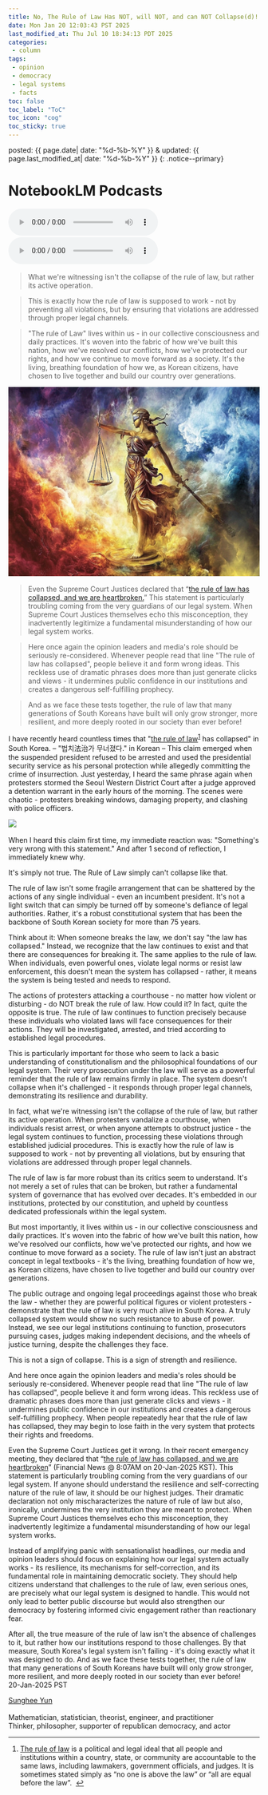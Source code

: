 ```yaml
---
title: No, The Rule of Law Has NOT, will NOT, and can NOT Collapse(d)! - 법치法治는 무너지지 않았다.
date: Mon Jan 20 12:03:43 PST 2025
last_modified_at: Thu Jul 10 18:34:13 PDT 2025
categories:
 - column
tags:
 - opinion
 - democracy
 - legal systems
 - facts
toc: false
toc_label: "ToC"
toc_icon: "cog"
toc_sticky: true
---
```


posted: {{ page.date| date: "%d-%b-%Y" }}
&amp;
updated: {{ page.last_modified_at| date: "%d-%b-%Y" }}
{: .notice--primary}

<!--tags: {% for tag in page.tags %} <a href="/tags/#{{ tag }}">{{ tag }}</a> {% endfor %}
<br>
cats: {% for category in page.categories %} <a href="/categories/#{{ category }}">{{ category }}</a> {% endfor %}-->

<!--# No, The Rule of Law Hasn't 'Collapsed' in South Korea-->

# NotebookLM Podcasts

<audio id="podcast-eng-1" controls>
	<source src="/resource/NotebookLM/The Indestructible Rule of Law in South Korea - 01.wav" type="audio/wav">
	Your browser does not support this shorter audio element.
</audio>
<audio id="podcast-eng-1" controls>
	<source src="/resource/NotebookLM/The Indestructible Rule of Law in South Korea - 02.wav" type="audio/wav">
	Your browser does not support this shorter audio element.
</audio>

<blockquote>
What we're witnessing isn't the collapse of the rule of law,
<font class="emph">but rather its active operation.</font>
<!--When protesters vandalize a courthouse,
when individuals resist arrest, or when anyone attempts to obstruct justice - the legal system continues to function,
processing these violations through established judicial procedures.-->
</blockquote>

<blockquote>
This is exactly how the rule of law is supposed to work - not by preventing all violations,
but <font class="emph">by ensuring that violations are addressed through proper legal channels.</font>
</blockquote>

<blockquote>
<font class="emph">
"The rule of Law" lives within us - in our collective consciousness and daily practices.
It's woven into the fabric of
how we've built this nation,
how we've resolved our conflicts,
how we've protected our rights,
and
how we continue to move forward as a society.
It's the living, breathing foundation of how we, as Korean citizens, have chosen to live together and build our country over generations.
</font>
</blockquote>

<div class="img-container">
<img src="/resource/columns/u1564158738_No_The_Rule_of_Law_Has_NOT_will_NOT_and_can_NOT_C_9b657b48-c19d-40a8-8b92-b7b6a720af66_0.png">
</div>

<blockquote>
Even the Supreme Court Justices declared that
&ldquo;<a href="https://v.daum.net/v/20250120080717494">the rule of law has collapsed, and we are heartbroken.</a>&rdquo;
This statement is particularly troubling coming from the very guardians of our legal system.
<!--If anyone should understand the resilience and self-correcting nature of the rule of law, it should be our highest judges.
Their dramatic declaration not only mischaracterizes the nature of rule of law but also, ironically,
undermines the very institution they are meant to protect.-->
<font class="emph">When Supreme Court Justices themselves echo this misconception,
they inadvertently legitimize a fundamental misunderstanding of how our legal system works.</font>
</blockquote>

<blockquote>
<font class="emph">Here once again the opinion leaders and media's role should be seriously re-considered.</font>
Whenever people read that line "The rule of law has collapsed", people believe it and form wrong ideas.
This reckless use of dramatic phrases does more than just generate clicks and views -
<font class="emph">it undermines public confidence in our institutions and creates a dangerous self-fulfilling prophecy.</font>
</blockquote>

<blockquote>
<font class="emph">
And as we face these tests together,
the rule of law that many generations of South Koreans have built will only grow stronger,
more resilient, and more deeply rooted in our society than ever before!
</font>
</blockquote>

I have recently heard countless times
that "<a href="https://en.wikipedia.org/wiki/Rule_of_law">the rule of law</a><sup><a href="#footnote1" id="ref1">1</a></sup>
has collapsed" in South Korea.
&ndash;
"법치法治가 무너졌다." in Korean
&ndash;
This claim emerged when the suspended president refused to be arrested and used the presidential security service
as his personal protection while allegedly committing the crime of insurrection.
Just yesterday, I heard the same phrase again when protesters stormed the Seoul Western District Court
after a judge approved a detention warrant in the early hours of the morning.
The scenes were chaotic - protesters breaking windows, damaging property, and clashing with police officers.

<div class="img-container">
<img src="/resource/columns/Screenshot 2025-01-22 at 2.23.07 PM.png">
</div>

When I heard this claim first time,
my immediate reaction was: "Something's very wrong with this statement."
And after 1 second of reflection, I immediately knew why.

<p>
<font class="emph">
It's simply not true.
The Rule of Law simply can't collapse like that.
</font>
</p>

The rule of law isn't some fragile arrangement that can be shattered by the actions of any single individual - even an incumbent president.
It's not a light switch that can simply be turned off by someone's defiance of legal authorities.
Rather, it's a robust constitutional system that has been the backbone of South Korean society for more than 75 years.

Think about it: When someone breaks the law, we don't say "the law has collapsed."
Instead, we recognize that the law continues to exist and that there are consequences for breaking it.
The same applies to the rule of law.
When individuals, even powerful ones, violate legal norms or resist law enforcement,
this doesn't mean the system has collapsed - rather, it means the system is being tested and needs to respond.

The actions of protesters attacking a courthouse - no matter how violent or disturbing - do NOT break the rule of law.
How could it?
In fact, quite the opposite is true.
The rule of law continues to function precisely because these individuals who violated laws will face consequences for their actions.
They will be investigated, arrested, and tried according to established legal procedures.

This is particularly important for those who seem to lack a basic understanding of constitutionalism
and the philosophical foundations of our legal system.
Their very prosecution under the law will serve as a powerful reminder that the rule of law remains firmly in place.
The system doesn't collapse when it's challenged - it responds through proper legal channels, demonstrating its resilience and durability.

In fact, what we're witnessing isn't the collapse of the rule of law, but rather its active operation.
When protesters vandalize a courthouse, when individuals resist arrest,
or when anyone attempts to obstruct justice - the legal system continues to function,
processing these violations through established judicial procedures.
This is exactly how the rule of law is supposed to work - not by preventing all violations,
but by ensuring that violations are addressed through proper legal channels.

The rule of law is far more robust than its critics seem to understand.
It's not merely a set of rules that can be broken, but rather a fundamental system of governance that has evolved over decades.
It's embedded in our institutions, protected by our constitution, and upheld by countless dedicated professionals within the legal system.

But most importantly, it lives within us - in our collective consciousness and daily practices.
It's woven into the fabric of how we've built this nation, how we've resolved our conflicts, how we've protected our rights,
and how we continue to move forward as a society.
The rule of law isn't just an abstract concept in legal textbooks - it's the living,
breathing foundation of how we, as Korean citizens, have chosen to live together and build our country over generations.

The public outrage and ongoing legal proceedings
against those who break the law - whether they are powerful political figures or violent protesters - demonstrate
that the rule of law is very much alive in South Korea.
A truly collapsed system would show no such resistance to abuse of power.
Instead, we see our legal institutions continuing to function,
prosecutors pursuing cases, judges making independent decisions, and the wheels of justice turning, despite the challenges they face.

<p>
<font class="emph">This is not a sign of collapse. This is a sign of strength and resilience.</font>
</p>

<p>
<font class="emph">And here once again the opinion leaders and media's roles should be seriously re-considered.</font>
Whenever people read that line "The rule of law has collapsed", people believe it and form wrong ideas.
This reckless use of dramatic phrases does more than just generate clicks and views - it
undermines public confidence in our institutions and creates a dangerous self-fulfilling prophecy.
When people repeatedly hear that the rule of law has collapsed,
they may begin to lose faith in the very system that protects their rights and freedoms.
</p>

Even the Supreme Court Justices get it wrong.
In their recent emergency meeting, they declared that
&ldquo;[the rule of law has collapsed, and we are heartbroken](https://v.daum.net/v/20250120080717494)&rdquo;
(Financial News @ 8:07AM on 20-Jan-2025 KST).
This statement is particularly troubling coming from the very guardians of our legal system.
If anyone should understand the resilience and self-correcting nature of the rule of law, it should be our highest judges.
Their dramatic declaration not only mischaracterizes the nature of rule of law
but also, ironically, undermines the very institution they are meant to protect.
When Supreme Court Justices themselves echo this misconception,
they inadvertently legitimize a fundamental misunderstanding of how our legal system works.

Instead of amplifying panic with sensationalist headlines,
our media and opinion leaders should focus on explaining how our legal system actually works - its resilience,
its mechanisms for self-correction, and its fundamental role in maintaining democratic society.
They should help citizens understand that challenges to the rule of law, even serious ones, are precisely what our legal system is designed to handle.
This would not only lead to better public discourse
but would also strengthen our democracy by fostering informed civic engagement rather than reactionary fear.

<font class="emph">
<!--After all, the true measure of the rule of law isn't the absence of challenges to it, but rather how our institutions respond to those challenges.
By that measure, South Korea's legal system isn't failing - it's doing exactly what it was designed to do.
And hopefully, the rule of law established by generations of South Korea
will become stronger than ever!-->
<!--After all, the true measure of the rule of law isn't the absence of challenges to it, but rather how our institutions respond to those challenges. By that measure, South Korea's legal system isn't failing - it's doing exactly what it was designed to do. And through these challenges, the rule of law established by generations of South Koreans will emerge not just intact, but stronger than ever!-->
After all, the true measure of the rule of law isn't the absence of challenges to it,
but rather how our institutions respond to those challenges.
By that measure, South Korea's legal system isn't failing - it's doing exactly what it was designed to do.
And as we face these tests together,
the rule of law that many generations of South Koreans have built will only grow stronger,
more resilient, and more deeply rooted in our society than ever before!
</font>


<br>
20-Jan-2025 PST

[Sunghee Yun](/)
<br>
<br>
Mathematician, statistician, theorist, engineer, and practitioner
<br>
Thinker, philosopher, supporter of republican democracy, and actor

<hr>
<ol>
<li id="footnote1">
	<a href="https://en.wikipedia.org/wiki/Rule_of_law">The rule of law</a> is a political and legal ideal
	that all people and institutions within a country, state, or community
	are accountable to the same laws, including lawmakers, government officials, and judges.
	It is sometimes stated simply as &ldquo;no one is above the law&rdquo; or &ldquo;all are equal before the law&rdquo;.
	&nbsp;<a href="#ref1">↩</a></li>
</ol>
